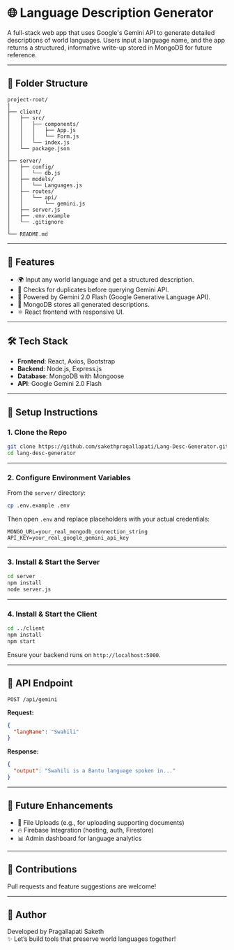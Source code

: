 # 🌐 Language Description Generator

A full-stack web app that uses Google's Gemini API to generate detailed descriptions of world languages. Users input a language name, and the app returns a structured, informative write-up stored in MongoDB for future reference.

---

## 📁 Folder Structure

```
project-root/
│
├── client/
│   ├── src/
│   │   ├── components/
│   │   │   ├── App.js
│   │   │   └── Form.js
│   │   └── index.js
│   └── package.json
│
├── server/
│   ├── config/
│   │   └── db.js
│   ├── models/
│   │   └── Languages.js
│   ├── routes/
│   │   └── api/
│   │       └── gemini.js
│   ├── server.js
│   ├── .env.example  
│   └── .gitignore    
│
└── README.md
```

---

## 🚀 Features

- 🌍 Input any world language and get a structured description.
- 🔄 Checks for duplicates before querying Gemini API.
- 🧠 Powered by Gemini 2.0 Flash (Google Generative Language API).
- 💾 MongoDB stores all generated descriptions.
- ⚛️ React frontend with responsive UI.

---

## 🛠️ Tech Stack

- **Frontend**: React, Axios, Bootstrap
- **Backend**: Node.js, Express.js
- **Database**: MongoDB with Mongoose
- **API**: Google Gemini 2.0 Flash

---

## 🧪 Setup Instructions

### 1. Clone the Repo

```bash
git clone https://github.com/sakethpragallapati/Lang-Desc-Generator.git
cd lang-desc-generator
```

---

### 2. Configure Environment Variables

From the `server/` directory:

```bash
cp .env.example .env
```

Then open `.env` and replace placeholders with your actual credentials:

```env
MONGO_URL=your_real_mongodb_connection_string
API_KEY=your_real_google_gemini_api_key
```

---

### 3. Install & Start the Server

```bash
cd server
npm install
node server.js
```

---

### 4. Install & Start the Client

```bash
cd ../client
npm install
npm start
```

Ensure your backend runs on `http://localhost:5000`.

---

## 🔗 API Endpoint

`POST /api/gemini`

**Request:**

```json
{
  "langName": "Swahili"
}
```

**Response:**

```json
{
  "output": "Swahili is a Bantu language spoken in..."
}
```

---

## 📌 Future Enhancements

- 📎 File Uploads (e.g., for uploading supporting documents)
- 🔥 Firebase Integration (hosting, auth, Firestore)
- 📊 Admin dashboard for language analytics

---

## 🙌 Contributions

Pull requests and feature suggestions are welcome!

---

## 👤 Author

Developed by Pragallapati Saketh  
✨ Let’s build tools that preserve world languages together!

